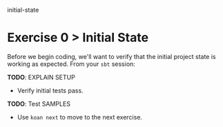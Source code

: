 initial-state

# Exercise 0 > Initial State

Before we begin coding, we'll want to verify that the initial project state is working as expected. From your `sbt` session:

**TODO**: EXPLAIN SETUP

- Verify initial tests pass.

**TODO**: Test SAMPLES

- Use `koan next` to move to the next exercise.
